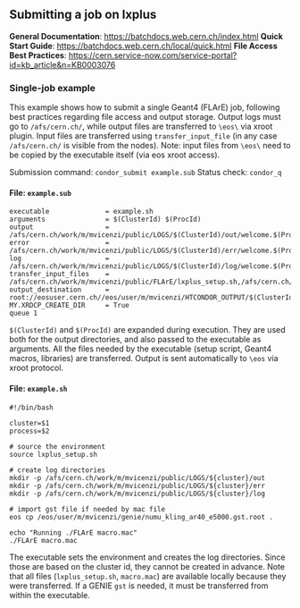 ## Submitting a job on lxplus
**General Documentation**: https://batchdocs.web.cern.ch/index.html
**Quick Start Guide**: https://batchdocs.web.cern.ch/local/quick.html
**File Access Best Practices**: https://cern.service-now.com/service-portal?id=kb_article&n=KB0003076

### Single-job example
This example shows how to submit a single Geant4 (FLArE) job, following best practices regarding file access and output storage.
Output logs must go to `/afs/cern.ch/`, while output files are transferred to `\eos\` via xroot plugin.
Input files are transferred using `transfer_input_file` (in any case `/afs/cern.ch/` is visible from the nodes).
Note: input files from `\eos\` need to be copied by the executable itself (via eos xroot access).

Submission command: `condor_submit example.sub`
Status check: `condor_q`

#### File: `example.sub`
```
executable              = example.sh
arguments               = $(ClusterId) $(ProcId)
output                  = /afs/cern.ch/work/m/mvicenzi/public/LOGS/$(ClusterId)/out/welcome.$(ProcId).out
error                   = /afs/cern.ch/work/m/mvicenzi/public/LOGS/$(ClusterId)/err/welcome.$(ProcId).err
log                     = /afs/cern.ch/work/m/mvicenzi/public/LOGS/$(ClusterId)/log/welcome.$(ProcId).log
transfer_input_files    = /afs/cern.ch/work/m/mvicenzi/public/FLArE/lxplus_setup.sh,/afs/cern.ch/work/m/mvicenzi/public/FLArE/build/FLArE,/afs/cern.ch/work/m/mvicenzi/public/geometry.mac,/afs/cern.ch/work/m/mvicenzi/public/macro.mac,/afs/cern.ch/work/m/mvicenzi/public/FLArE/build/libFLArE_rdict.pcm
output_destination      = root://eosuser.cern.ch//eos/user/m/mvicenzi/HTCONDOR_OUTPUT/$(ClusterId)/
MY.XRDCP_CREATE_DIR     = True
queue 1
```
`$(ClusterId)` and `$(ProcId)` are expanded during execution. 
They are used both for the output directories, and also passed to the executable as arguments. 
All the files needed by the executable (setup script, Geant4 macros, libraries) are transferred.
Output is sent automatically to `\eos` via xroot protocol.

#### File: `example.sh`
```
#!/bin/bash

cluster=$1
process=$2

# source the environment
source lxplus_setup.sh

# create log directories
mkdir -p /afs/cern.ch/work/m/mvicenzi/public/LOGS/${cluster}/out
mkdir -p /afs/cern.ch/work/m/mvicenzi/public/LOGS/${cluster}/err
mkdir -p /afs/cern.ch/work/m/mvicenzi/public/LOGS/${cluster}/log

# import gst file if needed by mac file
eos cp /eos/user/m/mvicenzi/genie/numu_kling_ar40_e5000.gst.root . 

echo "Running ./FLArE macro.mac"
./FLArE macro.mac
```
The executable sets the environment and creates the log directories.
Since those are based on the cluster id, they cannot be created in advance.
Note that all files (`lxplus_setup.sh`, `macro.mac`) are available locally because they were transferred. 
If a GENIE `gst` is needed, it must be transferred from within the executable.
